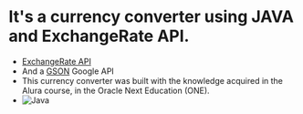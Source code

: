 # It's a currency converter using JAVA and ExchangeRate API.
- <a href="https://www.exchangerate-api.com/">ExchangeRate API</a>
- And a <a href="https://mvnrepository.com/artifact/com.google.code.gson/gson/2.10.1">GSON</a> Google API
- This currency converter was built with the knowledge acquired in the Alura course, in the Oracle Next Education (ONE).
- ![Java](https://img.shields.io/badge/java-%23ED8B00.svg?style=for-the-badge&logo=openjdk&logoColor=white)
